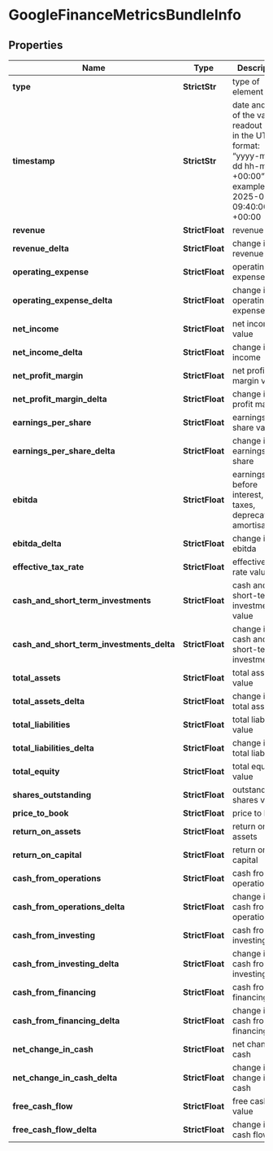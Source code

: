 # GoogleFinanceMetricsBundleInfo


## Properties

| Name | Type | Description | Notes |
|------------ | ------------- | ------------- | -------------|
**type** | **StrictStr** | type of element |[optional]|
**timestamp** | **StrictStr** | date and time of the value readout<br>in the UTC format: “yyyy-mm-dd hh-mm-ss +00:00”<br>example:<br>2025-02-10 09:40:00 +00:00 |[optional]|
**revenue** | **StrictFloat** | revenue value |[optional]|
**revenue_delta** | **StrictFloat** | change in revenue |[optional]|
**operating_expense** | **StrictFloat** | operating expense value |[optional]|
**operating_expense_delta** | **StrictFloat** | change in operating expense |[optional]|
**net_income** | **StrictFloat** | net income value |[optional]|
**net_income_delta** | **StrictFloat** | change in net income |[optional]|
**net_profit_margin** | **StrictFloat** | net profit margin value |[optional]|
**net_profit_margin_delta** | **StrictFloat** | change in net profit margin |[optional]|
**earnings_per_share** | **StrictFloat** | earnings per share value |[optional]|
**earnings_per_share_delta** | **StrictFloat** | change in earnings per share |[optional]|
**ebitda** | **StrictFloat** | earnings before interest, taxes, deprecation, amortisation |[optional]|
**ebitda_delta** | **StrictFloat** | change in ebitda |[optional]|
**effective_tax_rate** | **StrictFloat** | effective tax rate value |[optional]|
**cash_and_short_term_investments** | **StrictFloat** | cash and short-term investments value |[optional]|
**cash_and_short_term_investments_delta** | **StrictFloat** | change in cash and short-term investments |[optional]|
**total_assets** | **StrictFloat** | total assets value |[optional]|
**total_assets_delta** | **StrictFloat** | change in total assets |[optional]|
**total_liabilities** | **StrictFloat** | total liabilities value |[optional]|
**total_liabilities_delta** | **StrictFloat** | change in total liabilities |[optional]|
**total_equity** | **StrictFloat** | total equity value |[optional]|
**shares_outstanding** | **StrictFloat** | outstanding shares value |[optional]|
**price_to_book** | **StrictFloat** | price to book |[optional]|
**return_on_assets** | **StrictFloat** | return on assets |[optional]|
**return_on_capital** | **StrictFloat** | return on capital |[optional]|
**cash_from_operations** | **StrictFloat** | cash from operations |[optional]|
**cash_from_operations_delta** | **StrictFloat** | change in cash from operations |[optional]|
**cash_from_investing** | **StrictFloat** | cash from investing |[optional]|
**cash_from_investing_delta** | **StrictFloat** | change in cash from investing |[optional]|
**cash_from_financing** | **StrictFloat** | cash from financing/em> |[optional]|
**cash_from_financing_delta** | **StrictFloat** | change in cash from financing |[optional]|
**net_change_in_cash** | **StrictFloat** | net change in cash |[optional]|
**net_change_in_cash_delta** | **StrictFloat** | change in net change in cash |[optional]|
**free_cash_flow** | **StrictFloat** | free cash flow value |[optional]|
**free_cash_flow_delta** | **StrictFloat** | change in free cash flow |[optional]|